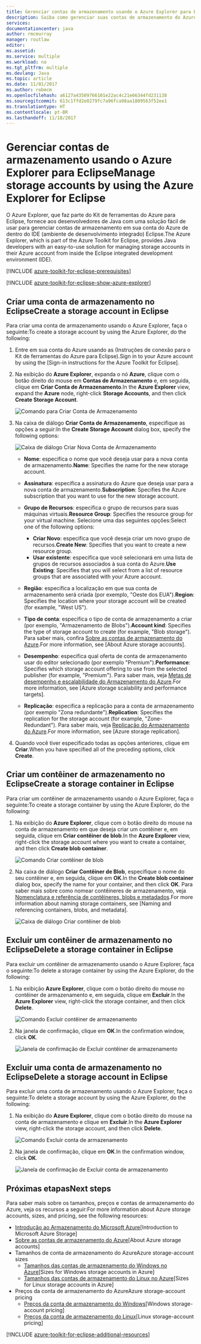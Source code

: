 ```yaml
---
title: Gerenciar contas de armazenamento usando o Azure Explorer para Eclipse
description: Saiba como gerenciar suas contas de armazenamento do Azure usando o Azure Explorer para Eclipse.
services: 
documentationcenter: java
author: rmcmurray
manager: routlaw
editor: 
ms.assetid: 
ms.service: multiple
ms.workload: na
ms.tgt_pltfrm: multiple
ms.devlang: Java
ms.topic: article
ms.date: 11/01/2017
ms.author: robmcm
ms.openlocfilehash: a6127a43509766101e22ac4c21e66344fd231138
ms.sourcegitcommit: 613c1ffd2e0279fc7a96fca98aa1809563f52ee1
ms.translationtype: HT
ms.contentlocale: pt-BR
ms.lasthandoff: 11/18/2017
---
```

# <a name="manage-storage-accounts-by-using-the-azure-explorer-for-eclipse"></a><span data-ttu-id="aa349-103">Gerenciar contas de armazenamento usando o Azure Explorer para Eclipse</span><span class="sxs-lookup"><span data-stu-id="aa349-103">Manage storage accounts by using the Azure Explorer for Eclipse</span></span>

<span data-ttu-id="aa349-104">O Azure Explorer, que faz parte do Kit de ferramentas do Azure para Eclipse, fornece aos desenvolvedores de Java com uma solução fácil de usar para gerenciar contas de armazenamento em sua conta do Azure de dentro do IDE (ambiente de desenvolvimento integrado) Eclipse.</span><span class="sxs-lookup"><span data-stu-id="aa349-104">The Azure Explorer, which is part of the Azure Toolkit for Eclipse, provides Java developers with an easy-to-use solution for managing storage accounts in their Azure account from inside the Eclipse integrated development environment (IDE).</span></span>

[!INCLUDE [azure-toolkit-for-eclipse-prerequisites](../includes/azure-toolkit-for-eclipse-prerequisites.md)]

[!INCLUDE [azure-toolkit-for-eclipse-show-azure-explorer](../includes/azure-toolkit-for-eclipse-show-azure-explorer.md)]

## <a name="create-a-storage-account-in-eclipse"></a><span data-ttu-id="aa349-105">Criar uma conta de armazenamento no Eclipse</span><span class="sxs-lookup"><span data-stu-id="aa349-105">Create a storage account in Eclipse</span></span>

<span data-ttu-id="aa349-106">Para criar uma conta de armazenamento usando o Azure Explorer, faça o seguinte:</span><span class="sxs-lookup"><span data-stu-id="aa349-106">To create a storage account by using the Azure Explorer, do the following:</span></span>

1. <span data-ttu-id="aa349-107">Entre em sua conta do Azure usando as (Instruções de conexão para o Kit de ferramentas do Azure para Eclipse).</span><span class="sxs-lookup"><span data-stu-id="aa349-107">Sign in to your Azure account by using the [Sign-in instructions for the Azure Toolkit for Eclipse].</span></span>

1. <span data-ttu-id="aa349-108">Na exibição do **Azure Explorer**, expanda o nó **Azure**, clique com o botão direito do mouse em **Contas de Armazenamento** e, em seguida, clique em **Criar Conta de Armazenamento**.</span><span class="sxs-lookup"><span data-stu-id="aa349-108">In the **Azure Explorer** view, expand the **Azure** node, right-click **Storage Accounts**, and then click **Create Storage Account**.</span></span>

   ![Comando para Criar Conta de Armazenamento][CS01]

1. <span data-ttu-id="aa349-110">Na caixa de diálogo **Criar Conta de Armazenamento**, especifique as opções a seguir:</span><span class="sxs-lookup"><span data-stu-id="aa349-110">In the **Create Storage Account** dialog box, specify the following options:</span></span>

   ![Caixa de diálogo Criar Nova Conta de Armazenamento][CS02]

   * <span data-ttu-id="aa349-112">**Nome**: especifica o nome que você deseja usar para a nova conta de armazenamento.</span><span class="sxs-lookup"><span data-stu-id="aa349-112">**Name**: Specifies the name for the new storage account.</span></span>

   * <span data-ttu-id="aa349-113">**Assinatura**: especifica a assinatura do Azure que deseja usar para a nova conta de armazenamento.</span><span class="sxs-lookup"><span data-stu-id="aa349-113">**Subscription**: Specifies the Azure subscription that you want to use for the new storage account.</span></span>

   * <span data-ttu-id="aa349-114">**Grupo de Recursos**: especifica o grupo de recursos para suas máquinas virtuais.</span><span class="sxs-lookup"><span data-stu-id="aa349-114">**Resource Group**: Specifies the resource group for your virtual machine.</span></span> <span data-ttu-id="aa349-115">Selecione uma das seguintes opções:</span><span class="sxs-lookup"><span data-stu-id="aa349-115">Select one of the following options:</span></span>
      * <span data-ttu-id="aa349-116">**Criar Novo**: especifica que você deseja criar um novo grupo de recursos.</span><span class="sxs-lookup"><span data-stu-id="aa349-116">**Create New**: Specifies that you want to create a new resource group.</span></span>
      * <span data-ttu-id="aa349-117">**Usar existente**: especifica que você selecionará em uma lista de grupos de recursos associados à sua conta do Azure.</span><span class="sxs-lookup"><span data-stu-id="aa349-117">**Use Existing**: Specifies that you will select from a list of resource groups that are associated with your Azure account.</span></span>

   * <span data-ttu-id="aa349-118">**Região**: especifica a localização em que sua conta de armazenamento será criada (por exemplo, "Oeste dos EUA").</span><span class="sxs-lookup"><span data-stu-id="aa349-118">**Region**: Specifies the location where your storage account will be created (for example, "West US").</span></span>

   * <span data-ttu-id="aa349-119">**Tipo de conta**: especifica o tipo de conta de armazenamento a criar (por exemplo, "Armazenamento de Blobs").</span><span class="sxs-lookup"><span data-stu-id="aa349-119">**Account kind**: Specifies the type of storage account to create (for example, "Blob storage").</span></span> <span data-ttu-id="aa349-120">Para saber mais, confira [Sobre as contas de armazenamento do Azure].</span><span class="sxs-lookup"><span data-stu-id="aa349-120">For more information, see [About Azure storage accounts].</span></span>

   * <span data-ttu-id="aa349-121">**Desempenho**: especifica qual oferta de conta de armazenamento usar do editor selecionado (por exemplo "Premium").</span><span class="sxs-lookup"><span data-stu-id="aa349-121">**Performance**: Specifies which storage account offering to use from the selected publisher (for example, "Premium").</span></span> <span data-ttu-id="aa349-122">Para saber mais, veja [Metas de desempenho e escalabilidade do Armazenamento do Azure].</span><span class="sxs-lookup"><span data-stu-id="aa349-122">For more information, see [Azure storage scalability and performance targets].</span></span>

   * <span data-ttu-id="aa349-123">**Replicação**: especifica a replicação para a conta de armazenamento (por exemplo "Zona redundante").</span><span class="sxs-lookup"><span data-stu-id="aa349-123">**Replication**: Specifies the replication for the storage account (for example, "Zone-Redundant").</span></span> <span data-ttu-id="aa349-124">Para saber mais, veja [Replicação do Armazenamento do Azure].</span><span class="sxs-lookup"><span data-stu-id="aa349-124">For more information, see [Azure storage replication].</span></span>

1. <span data-ttu-id="aa349-125">Quando você tiver especificado todas as opções anteriores, clique em **Criar**.</span><span class="sxs-lookup"><span data-stu-id="aa349-125">When you have specified all of the preceding options, click **Create**.</span></span>

## <a name="create-a-storage-container-in-eclipse"></a><span data-ttu-id="aa349-126">Criar um contêiner de armazenamento no Eclipse</span><span class="sxs-lookup"><span data-stu-id="aa349-126">Create a storage container in Eclipse</span></span>

<span data-ttu-id="aa349-127">Para criar um contêiner de armazenamento usando o Azure Explorer, faça o seguinte:</span><span class="sxs-lookup"><span data-stu-id="aa349-127">To create a storage container by using the Azure Explorer, do the following:</span></span>

1. <span data-ttu-id="aa349-128">Na exibição do **Azure Explorer**, clique com o botão direito do mouse na conta de armazenamento em que deseja criar um contêiner e, em seguida, clique em **Criar contêiner de blob**.</span><span class="sxs-lookup"><span data-stu-id="aa349-128">In the **Azure Explorer** view, right-click the storage account where you want to create a container, and then click **Create blob container**.</span></span>

   ![Comando Criar contêiner de blob][CC01]

1. <span data-ttu-id="aa349-130">Na caixa de diálogo **Criar Contêiner de Blob**, especifique o nome do seu contêiner e, em seguida, clique em **OK**.</span><span class="sxs-lookup"><span data-stu-id="aa349-130">In the **Create blob container** dialog box, specify the name for your container, and then click **OK**.</span></span> <span data-ttu-id="aa349-131">Para saber mais sobre como nomear contêineres de armazenamento, veja [Nomenclatura e referência de contêineres, blobs e metadados].</span><span class="sxs-lookup"><span data-stu-id="aa349-131">For more information about naming storage containers, see [Naming and referencing containers, blobs, and metadata].</span></span>

   ![Caixa de diálogo Criar contêiner de blob][CC02]

## <a name="delete-a-storage-container-in-eclipse"></a><span data-ttu-id="aa349-133">Excluir um contêiner de armazenamento no Eclipse</span><span class="sxs-lookup"><span data-stu-id="aa349-133">Delete a storage container in Eclipse</span></span>

<span data-ttu-id="aa349-134">Para excluir um contêiner de armazenamento usando o Azure Explorer, faça o seguinte:</span><span class="sxs-lookup"><span data-stu-id="aa349-134">To delete a storage container by using the Azure Explorer, do the following:</span></span>

1. <span data-ttu-id="aa349-135">Na exibição **Azure Explorer**, clique com o botão direito do mouse no contêiner de armazenamento e, em seguida, clique em **Excluir**.</span><span class="sxs-lookup"><span data-stu-id="aa349-135">In the **Azure Explorer** view, right-click the storage container, and then click **Delete**.</span></span>

   ![Comando Excluir contêiner de armazenamento][DC01]

1. <span data-ttu-id="aa349-137">Na janela de confirmação, clique em **OK**.</span><span class="sxs-lookup"><span data-stu-id="aa349-137">In the confirmation window, click **OK**.</span></span>

   ![Janela de confirmação de Excluir contêiner de armazenamento][DC02]

## <a name="delete-a-storage-account-in-eclipse"></a><span data-ttu-id="aa349-139">Excluir uma conta de armazenamento no Eclipse</span><span class="sxs-lookup"><span data-stu-id="aa349-139">Delete a storage account in Eclipse</span></span>

<span data-ttu-id="aa349-140">Para excluir uma conta de armazenamento usando o Azure Explorer, faça o seguinte:</span><span class="sxs-lookup"><span data-stu-id="aa349-140">To delete a storage account by using the Azure Explorer, do the following:</span></span>

1. <span data-ttu-id="aa349-141">Na exibição do **Azure Explorer**, clique com o botão direito do mouse na conta de armazenamento e clique em **Excluir**.</span><span class="sxs-lookup"><span data-stu-id="aa349-141">In the **Azure Explorer** view, right-click the storage account, and then click **Delete**.</span></span>

   ![Comando Excluir conta de armazenamento][DS01]

1. <span data-ttu-id="aa349-143">Na janela de confirmação, clique em **OK**.</span><span class="sxs-lookup"><span data-stu-id="aa349-143">In the confirmation window, click **OK**.</span></span>

   ![Janela de confirmação de Excluir conta de armazenamento][DS02]

## <a name="next-steps"></a><span data-ttu-id="aa349-145">Próximas etapas</span><span class="sxs-lookup"><span data-stu-id="aa349-145">Next steps</span></span>

<span data-ttu-id="aa349-146">Para saber mais sobre os tamanhos, preços e contas de armazenamento do Azure, veja os recursos a seguir:</span><span class="sxs-lookup"><span data-stu-id="aa349-146">For more information about Azure storage accounts, sizes, and pricing, see the following resources:</span></span>

* <span data-ttu-id="aa349-147">[Introdução ao Armazenamento do Microsoft Azure]</span><span class="sxs-lookup"><span data-stu-id="aa349-147">[Introduction to Microsoft Azure Storage]</span></span>
* <span data-ttu-id="aa349-148">[Sobre as contas de armazenamento do Azure]</span><span class="sxs-lookup"><span data-stu-id="aa349-148">[About Azure storage accounts]</span></span>
* <span data-ttu-id="aa349-149">Tamanhos de conta de armazenamento do Azure</span><span class="sxs-lookup"><span data-stu-id="aa349-149">Azure storage-account sizes</span></span>
  * <span data-ttu-id="aa349-150">[Tamanhos das contas de armazenamento do Windows no Azure]</span><span class="sxs-lookup"><span data-stu-id="aa349-150">[Sizes for Windows storage accounts in Azure]</span></span>
  * <span data-ttu-id="aa349-151">[Tamanhos das contas de armazenamento do Linux no Azure]</span><span class="sxs-lookup"><span data-stu-id="aa349-151">[Sizes for Linux storage accounts in Azure]</span></span>
* <span data-ttu-id="aa349-152">Preços da conta de armazenamento do Azure</span><span class="sxs-lookup"><span data-stu-id="aa349-152">Azure storage-account pricing</span></span>
  * <span data-ttu-id="aa349-153">[Preços da conta de armazenamento do Windows]</span><span class="sxs-lookup"><span data-stu-id="aa349-153">[Windows storage-account pricing]</span></span>
  * <span data-ttu-id="aa349-154">[Preços da conta de armazenamento do Linux]</span><span class="sxs-lookup"><span data-stu-id="aa349-154">[Linux storage-account pricing]</span></span>

[!INCLUDE [azure-toolkit-for-eclipse-additional-resources](../includes/azure-toolkit-for-eclipse-additional-resources.md)]

<!-- URL List -->

[Introdução ao Armazenamento do Microsoft Azure]: /azure/storage/storage-introduction
[Sobre as contas de armazenamento do Azure]: /azure/storage/storage-create-storage-account
[Replicação do Armazenamento do Azure]: /azure/storage/storage-redundancy
[Metas de desempenho e escalabilidade do Armazenamento do Azure]: /azure/storage/storage-scalability-targets
[Nomenclatura e referência de contêineres, blobs e metadados]: http://go.microsoft.com/fwlink/?LinkId=255555

[Tamanhos das contas de armazenamento do Windows no Azure]: /azure/virtual-machines/virtual-machines-windows-sizes
[Tamanhos das contas de armazenamento do Linux no Azure]: /azure/virtual-machines/virtual-machines-linux-sizes
[Preços da conta de armazenamento do Windows]: /pricing/details/virtual-machines/windows/
[Preços da conta de armazenamento do Linux]: /pricing/details/virtual-machines/linux/

<!-- IMG List -->

[CS01]: media/azure-toolkit-for-eclipse-managing-storage-accounts-using-azure-explorer/CS01.png
[CS02]: media/azure-toolkit-for-eclipse-managing-storage-accounts-using-azure-explorer/CS02.png
[CC01]: media/azure-toolkit-for-eclipse-managing-storage-accounts-using-azure-explorer/CC01.png
[CC02]: media/azure-toolkit-for-eclipse-managing-storage-accounts-using-azure-explorer/CC02.png

[DS01]: media/azure-toolkit-for-eclipse-managing-storage-accounts-using-azure-explorer/DS01.png
[DS02]: media/azure-toolkit-for-eclipse-managing-storage-accounts-using-azure-explorer/DS02.png
[DC01]: media/azure-toolkit-for-eclipse-managing-storage-accounts-using-azure-explorer/DC01.png
[DC02]: media/azure-toolkit-for-eclipse-managing-storage-accounts-using-azure-explorer/DC02.png

